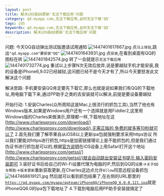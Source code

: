 ```yaml
---
layout: post
title: 解决iOS版QQ更新'无法下载应用'问题
category: qd.myapp.com,无法下载应用,此时无法下载'QQ'
tags: iOS
keywords: qd.myapp.com,无法下载应用,此时无法下载'QQ'
description: 解决iOS版QQ更新'无法下载应用'问题
---
```


问题:
今天QQ自动弹出测试版邀请试用通知
![][1]
点`马上体验`,跳出`"qd.myapp.com"要安装"QQ"`
![][2]
点`安装`,在看到桌面有QQ的图标在转
![][3]
转了一会就提示`无法下载应用`
![][4]
重试以上步骤N次无效后放弃,说是要越狱手机才能安装,我的设备是iPhone6,9.02已经越狱,这问题已经不是今天才有了,所以今天要怒发此文解决这个问题

解决思路:
手机要安装QQ肯定要先下载它,那么也就是说如果我们有QQ的下载地址,用电脑下载下来,通过PP助手之类的去安装就可以解决,前提是要设备要越狱

开始行动:
1.安装Charles(众所周知这是Mac上很流行的抓包工具),当然了他也有Windows版本,如果是Windows用户还有一个选择就是用Fiddler2,这里用Windows版的Charles来做演示,原理都一样,下载地址在这[http://www.charlesproxy.com/download/](http://www.charlesproxy.com/download/),无需正版的,免费的就多等10秒就可以了
2.首先我们要了解苹果自从iOS8以上更新ipa包就强制要求采用https协议
所以我们要能对https进行抓包,https是加密链接理论上是不能抓包的,但是我们通过伪证书进行抓包是可以的,根据[官方说明](http://www.charlesproxy.com/documentation/using-charles/ssl-certificates/)在iOS设备上用Safari打开这个地址[http://www.charlesproxy.com/getssl/](http://www.charlesproxy.com/getssl/)就会自动跳出安装证书提示,输入密码安装即可
3.装好证书后给自己的Wi-Fi设置代理为电脑的IP,然后到QQ的`设置`->`关于QQ与帮助`->`版本更新`重新获取更新,在Charles这边点允许`Allow`同意远程设备抓包
![][5]
然后就可以看到抓包结果了,在右侧的URL那里的[`https://qd.myapp.com/myapp/qqteam/iPhoneQQ/iPhoneQQ_6.0.0.121.ipa`](https://qd.myapp.com/myapp/qqteam/iPhoneQQ/iPhoneQQ_6.0.0.121.ipa)就是iPhoneQQ6.0的ipa包下载地址了
4.下载到电脑后用PP助手安装就搞定了

  [1]: /assets/images/iOS-QQ-Update-Fail/1447401617667.jpg "1447401617667.jpg"
  [2]: /assets/images/iOS-QQ-Update-Fail/1447401643931.jpg "1447401643931.jpg"
  [3]: /assets/images/iOS-QQ-Update-Fail/1447401842574.jpg "1447401842574.jpg"
  [4]: /assets/images/iOS-QQ-Update-Fail/1447401732774.jpg "1447401732774.jpg"
  [5]: /assets/images/iOS-QQ-Update-Fail/1447468619121.jpg "1447468619121.jpg"
